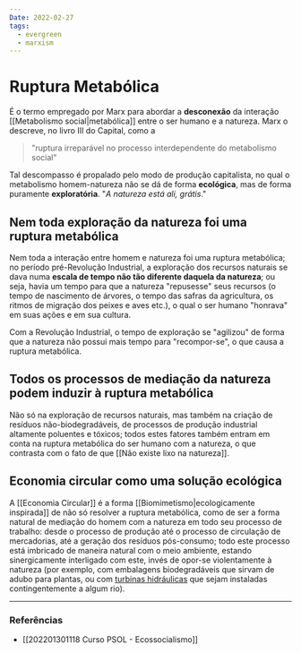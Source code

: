 ```yaml
---
Date: 2022-02-27
tags:
  - evergreen
  - marxism
---
```

# Ruptura Metabólica
É o termo empregado por Marx para abordar a **desconexão** da interação [[Metabolismo social|metabólica]] entre o ser humano e a natureza. Marx o descreve, no livro III do Capital, como a
> "ruptura irreparável no processo interdependente do metabolismo social"

Tal descompasso é propalado pelo modo de produção capitalista, no qual o metabolismo homem-natureza não se dá de forma **ecológica**, mas de forma puramente **exploratória**. "*A natureza está ali, grátis*."

## Nem toda exploração da natureza foi uma ruptura metabólica
Nem toda a interação entre homem e natureza foi uma ruptura metabólica; no período pré-Revolução Industrial, a exploração dos recursos naturais se dava numa **escala de tempo não tão diferente daquela da natureza**; ou seja, havia um tempo para que a natureza "repusesse" seus recursos (o tempo de nascimento de árvores, o tempo das safras da agricultura, os ritmos de migração dos peixes e aves etc.), o qual o ser humano "honrava" em suas ações e em sua cultura. 

Com a Revolução Industrial, o tempo de exploração se "agilizou" de forma que a natureza não possui mais tempo para "recompor-se", o que causa a ruptura metabólica.

## Todos os processos de mediação da natureza podem induzir à ruptura metabólica
Não só na exploração de recursos naturais, mas também na criação de resíduos não-biodegradáveis, de processos de produção industrial altamente poluentes e tóxicos; todos estes fatores também entram em conta na ruptura metabólica do ser humano com a natureza, o que contrasta com o fato de que [[Não existe lixo na natureza]].

## Economia circular como uma solução ecológica
A [[Economia Circular]] é a forma [[Biomimetismo|ecologicamente inspirada]] de não só resolver a ruptura metabólica, como de ser a forma natural de mediação do homem com a natureza em todo seu processo de trabalho: desde o processo de produção até o processo de circulação de mercadorias, até a geração dos resíduos pós-consumo; todo este processo está imbricado de maneira natural com o meio ambiente, estando sinergicamente interligado com este, invés de opor-se violentamente à natureza (por exemplo, com embalagens biodegradáveis que sirvam de adubo para plantas, ou com [turbinas hidráulicas](https://www.youtube.com/watch?v=4fiqXGkaomw) que sejam instaladas contingentemente a algum rio). 

---
### Referências
- [[202201301118 Curso PSOL - Ecossocialismo]]